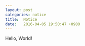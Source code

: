 ```yaml
---
layout: post
categories: notice
title:  Notice
date:   2016-04-05 19:50:47 +0900
---
```


Hello, World!
